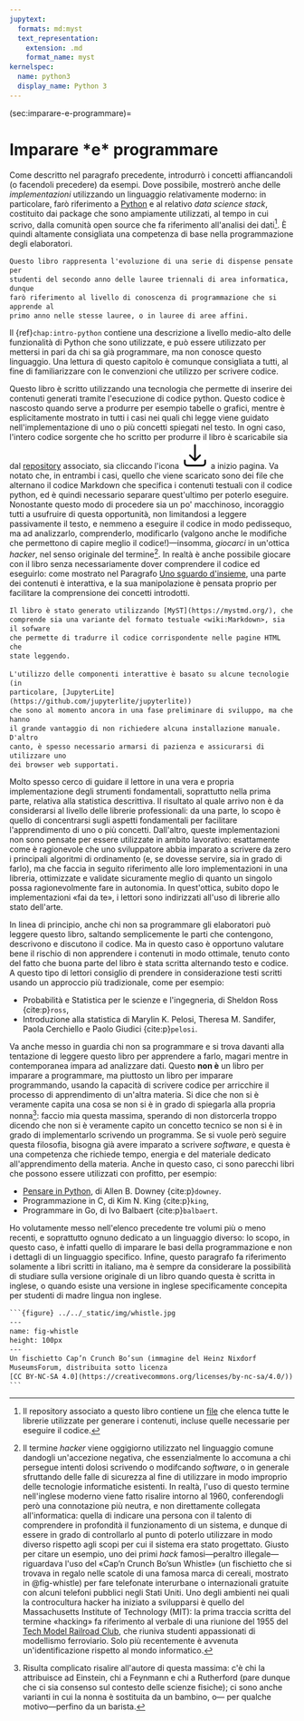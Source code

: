 ```yaml
---
jupytext:
  formats: md:myst
  text_representation:
    extension: .md
    format_name: myst
kernelspec:
  name: python3
  display_name: Python 3
---
```


(sec:imparare-e-programmare)=
# Imparare <span class="ast">\*</span>e<span class="ast">\*</span> programmare

Come descritto nel paragrafo precedente, introdurrò i concetti affiancandoli
(o facendoli precedere) da esempi. Dove possibile, mostrerò anche delle
_implementazioni_ utilizzando un linguaggio relativamente moderno: in
particolare, farò riferimento a [Python](https://www.python.org) e al
relativo _data science stack_, costituito dai package che sono ampiamente
utilizzati, al tempo in cui scrivo, dalla comunità open source che fa
riferimento all'analisi dei dati[^librerie]. È quindi altamente consigliata una
competenza di base nella programmazione degli elaboratori.
```{margin}
Questo libro rappresenta l'evoluzione di una serie di dispense pensate per
studenti del secondo anno delle lauree triennali di area informatica, dunque
farò riferimento al livello di conoscenza di programmazione che si apprende al
primo anno nelle stesse lauree, o in lauree di aree affini.
```

Il {ref}`chap:intro-python` contiene una
descrizione a livello medio-alto delle funzionalità di Python che sono
utilizzate, e può essere utilizzato per mettersi in pari da chi sa già
programmare, ma non conosce questo linguaggio. Una lettura di questo capitolo è
comunque consigliata a tutti, al fine di familiarizzare con le convenzioni che
utilizzo per scrivere codice.

Questo libro è scritto utilizzando una tecnologia che permette di inserire dei
contenuti generati tramite l'esecuzione di codice python. Questo codice è
nascosto quando serve a produrre per esempio tabelle o grafici, mentre è
esplicitamente mostrato in tutti i casi nei quali chi legge viene guidato
nell'implementazione di uno o più concetti spiegati nel testo. In ogni caso,
l'intero codice sorgente che ho scritto per produrre il libro è scaricabile sia
dal [repository](https://github.com/dariomalchiodi/sds) associato, sia
cliccando l'icona ![download icon](../../_static/img/download.svg) a inizio
pagina. Va notato che, in entrambi i casi, quello che viene scaricato sono dei
file che alternano il codice Markdown che specifica i contenuti testuali con il
codice python, ed è quindi necessario separare quest'ultimo per poterlo
eseguire. Nonostante questo modo di procedere sia un po' macchinoso, incoraggio
tutti a usufruire di questa opportunità, non limitandosi a leggere passivamente
il testo, e nemmeno a eseguire il codice in modo pedissequo, ma ad analizzarlo,
comprenderlo, modificarlo (valgono anche le modifiche che permettono di capire
meglio il codice!)&mdash;insomma, _giocarci_ in un'ottica _hacker_, nel senso
originale del termine[^hacker]. In realtà è anche possibile giocare con il
libro senza necessariamente dover comprendere il codice ed eseguirlo: come
mostrato nel Paragrafo [Uno sguardo d'insieme](uno-sguardo-di-insieme), una
parte dei contenuti è interattiva, e la sua manipolazione è pensata proprio per
facilitare la comprensione dei concetti introdotti.
```{margin}
Il libro è stato generato utilizzando [MyST](https://mystmd.org/), che
comprende sia una variante del formato testuale <wiki:Markdown>, sia il sofware
che permette di tradurre il codice corrispondente nelle pagine HTML che
state leggendo.

L'utilizzo delle componenti interattive è basato su alcune tecnologie (in
particolare, [JupyterLite](https://github.com/jupyterlite/jupyterlite))
che sono al momento ancora in una fase preliminare di sviluppo, ma che hanno
il grande vantaggio di non richiedere alcuna installazione manuale. D'altro
canto, è spesso necessario armarsi di pazienza e assicurarsi di utilizzare uno
dei browser web supportati.
```


Molto spesso cerco di guidare il lettore in una vera e propria implementazione
degli strumenti fondamentali, soprattutto nella prima parte, relativa alla
statistica descrittiva. Il risultato al quale arrivo non è da considerarsi al
livello delle librerie professionali: da una parte, lo scopo è quello di
concentrarsi sugli aspetti fondamentali per facilitare l'apprendimento di uno o
più concetti. Dall'altro, queste implementazioni non sono pensate per essere
utilizzate in ambito lavorativo: esattamente come è ragionevole che uno
sviluppatore abbia imparato a scrivere da zero i principali algoritmi di
ordinamento (e, se dovesse servire, sia in grado di farlo), ma che faccia in
seguito riferimento alle loro implementazioni in una libreria, ottimizzate e
validate sicuramente meglio di quanto un singolo possa ragionevolmente fare in
autonomia. In quest'ottica, subito dopo le implementazioni  «fai da te», i
lettori sono indirizzati all'uso di librerie allo stato dell'arte.

In linea di principio, anche chi non sa programmare gli elaboratori può
leggere questo libro, saltando semplicemente le parti che contengono,
descrivono e discutono il codice. Ma in questo caso è opportuno valutare bene
il rischio di non apprendere i contenuti in modo ottimale, tenuto conto del
fatto che buona parte del libro è stata scritta alternando testo e codice.
A questo tipo di lettori consiglio di prendere in considerazione testi scritti
usando un approccio più tradizionale, come per esempio:

- Probabilità e Statistica per le scienze e l'ingegneria, di Sheldon Ross
  {cite:p}`ross`,
- Introduzione alla statistica di Marylin K. Pelosi, Theresa M. Sandifer,
  Paola Cerchiello e Paolo Giudici {cite:p}`pelosi`.


Va anche messo in guardia chi non sa programmare e si trova davanti alla
tentazione di leggere questo libro per apprendere a farlo, magari mentre in
contemporanea impara ad analizzare dati. Questo __non è__ un libro per imparare
a programmare, ma piuttosto un libro per imparare programmando, usando la
capacità di scrivere codice per arricchire il processo di apprendimento di
un'altra materia. Si dice che non si è veramente capita una cosa se non si è
in grado di spiegarla alla propria nonna[^cite-granny]: faccio mia questa
massima, sperando di non distorcerla troppo dicendo che non si è veramente
capito un concetto tecnico se non si è in grado di implementarlo scrivendo un
programma. Se si vuole però seguire questa filosofia, bisogna già
avere imparato a scrivere _software_, e questa è una competenza che richiede
tempo, energia e del materiale dedicato all'apprendimento della materia.
Anche in questo caso, ci sono parecchi libri che possono essere utilizzati
con profitto, per esempio:

- [Pensare in Python](/short/thinkpython-it), di Allen B. Downey
  {cite:p}`downey`.
- Programmazione in C, di Kim N. King {cite:p}`king`,
- Programmare in Go, di Ivo Balbaert {cite:p}`balbaert`.

Ho volutamente messo nell'elenco precedente tre volumi più o meno recenti,
e soprattutto ognuno dedicato a un linguaggio diverso: lo scopo, in questo
caso, è infatti quello di imparare le basi della programmazione e non i
dettagli di un linguaggio specifico. Infine, questo paragrafo fa riferimento
solamente a libri scritti in italiano, ma è sempre da considerare la
possibilità di studiare sulla versione originale di un libro quando questa
è scritta in inglese, o quando esiste una versione in inglese specificamente
concepita per studenti di madre lingua non inglese.


````{margin}
```{figure} ../../_static/img/whistle.jpg
---
name: fig-whistle
height: 100px
---
Un fischietto Cap’n Crunch Bo’sun (immagine del Heinz Nixdorf
MuseumsForum, distribuita sotto licenza
[CC BY-NC-SA 4.0](https://creativecommons.org/licenses/by-nc-sa/4.0/))
```
````

[^librerie]: Il repository associato a questo libro contiene un
[file](https://github.com/dariomalchiodi/sds/blob/main/requirements.in)
che elenca tutte le librerie utilizzate per generare i contenuti, incluse
quelle necessarie per eseguire il codice.

[^hacker]: Il termine _hacker_ viene oggigiorno utilizzato nel linguaggio
comune dandogli un'accezione negativa, che essenzialmente lo accomuna a chi
persegue intenti dolosi scrivendo o modifcando _software_, o in generale
sfruttando delle falle di sicurezza al fine di utilizzare in modo improprio
delle tecnologie informatiche esistenti. In realtà, l'uso di questo termine
nell'inglese moderno viene fatto risalire intorno al 1960, conferendogli
però una connotazione più neutra, e non direttamente collegata all'informatica:
quella di indicare una persona con il talento di comprendere in profondità il
funzionamento di un sistema, e dunque di essere in grado di controllarlo al
punto di poterlo utilizzare in modo diverso rispetto agli scopi per cui il
sistema era stato progettato. Giusto per citare un esempio, uno dei primi
_hack_ famosi&mdash;peraltro illegale&mdash;riguardava l'uso del
«Cap’n Crunch Bo’sun Whistle» (un fischietto che si trovava in regalo nelle
scatole di una famosa marca di cereali, mostrato in @fig-whistle) per fare
telefonate interurbane o internazionali gratuite con alcuni telefoni pubblici
negli Stati Uniti. Uno degli ambienti nei quali la controcultura hacker ha
iniziato a svilupparsi è quello del Massachusetts Institute of Technology
(MIT): la prima traccia scritta del termine «hacking» fa riferimento al verbale
di una riunione del 1955 del [Tech Model Railroad Club](http://tmrc.mit.edu/),
che riuniva studenti appassionati di modellismo ferroviario. Solo più
recentemente è avvenuta un'identificazione rispetto al mondo informatico.

[^cite-granny]: Risulta complicato risalire all'autore di questa massima:
c'è chi la attribuisce ad Einstein, chi a Feynmann e chi a Rutherford (pare
dunque che ci sia consenso sul contesto delle scienze fisiche);
ci sono anche varianti in cui la nonna è sostituita da un bambino, o&mdash; per
qualche motivo&mdash;perfino da un barista.
